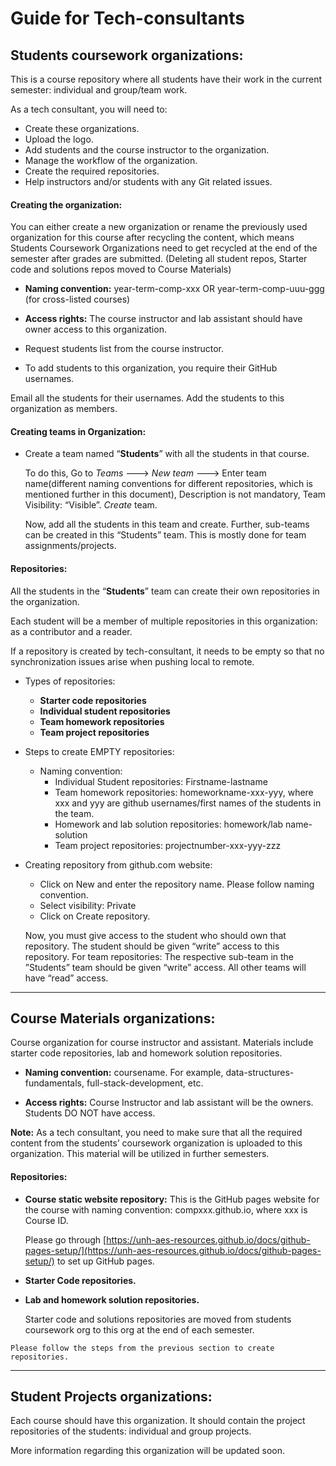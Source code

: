 # Guide for Tech-consultants

## Students coursework organizations:
This is a course repository where all students have their work in the current semester: individual and group/team work.

  As a tech consultant, you will need to:
  - Create these organizations.
  - Upload the logo.
  - Add students and the course instructor to the organization.
  - Manage the workflow of the organization.
  - Create the required repositories.
  - Help instructors and/or students with any Git related issues.

#### Creating the organization:

  You can either create a new organization or rename the previously used organization for this course after recycling the content, which means Students Coursework Organizations need to get recycled at the end of the semester after grades are submitted. (Deleting all student repos, Starter code and solutions repos moved to Course Materials)

  - **Naming convention:**  year-term-comp-xxx OR year-term-comp-uuu-ggg (for cross-listed courses)

  - **Access rights:** The course instructor and lab assistant should have owner access to this organization.

  - Request students list from the course instructor.

  - To add students to this organization, you require their GitHub usernames.

Email all the students for their usernames.
Add the students to this organization as members.

#### Creating teams in Organization:
  - Create a team named “**Students**” with all the students in that course.

    To do this,
	  Go to *Teams* ---> *New team* ---> Enter team name(different naming conventions for different repositories, which is mentioned further in this document), Description is not mandatory, Team Visibility: “Visible”. *Create* team.

    Now, add all the students in this team and create.
	  Further, sub-teams can be created in this “Students” team. This is mostly done for team assignments/projects.


#### Repositories:

  All the students in the “**Students**” team can create their own repositories in the organization.

  Each student will be a member of multiple repositories in this organization: as a contributor and a reader.

  If a repository is created by tech-consultant, it needs to be empty so that no synchronization issues arise when pushing local to remote.

- Types of repositories:
    - **Starter code repositories**
    - **Individual student repositories**
    - **Team homework repositories**
    - **Team project repositories**


- Steps to create EMPTY repositories:
   - Naming convention:
      - Individual Student repositories: Firstname-lastname
      - Team homework repositories: homeworkname-xxx-yyy, where xxx and yyy are github usernames/first names of the students in the team.
      - Homework and lab solution repositories: homework/lab name-solution
      - Team project repositories: projectnumber-xxx-yyy-zzz


- Creating repository from github.com website:

   - Click on New and enter the repository name. Please follow naming convention.
   - Select visibility: Private
   - Click on Create repository.

   Now, you must give access to the student who should own that repository. The student should be given “write” access to this repository.
   For team repositories: The respective sub-team in the ”Students” team should be given “write” access. All other teams will have “read” access.

-------------------
## Course Materials organizations:
  Course organization for course instructor and assistant. Materials include starter code repositories, lab and homework solution repositories.

  - **Naming convention:** coursename. For example, data-structures-fundamentals, full-stack-development, etc.

  - **Access rights:** Course Instructor and lab assistant will be the owners. Students DO NOT have access.

  **Note:** As a tech consultant, you need to make sure that all the required content from the students’ coursework organization is uploaded to this organization. This material will be utilized in further semesters.


#### Repositories:

- **Course static website repository:**
  This is the GitHub pages website for the course with naming convention: compxxx.github.io, where xxx is Course ID.

  Please go through [https://unh-aes-resources.github.io/docs/github-pages-setup/](https://unh-aes-resources.github.io/docs/github-pages-setup/) to set up GitHub pages.

- **Starter Code repositories.**
- **Lab and homework solution repositories.**

  Starter code and solutions repositories are moved from students coursework org to this org at the end of each semester.

``Please follow the steps from the previous section to create repositories. ``

---------
## Student Projects organizations:

Each course should have this organization. It should contain the project repositories of the students: individual and group projects.

More information regarding this organization will be updated soon.
